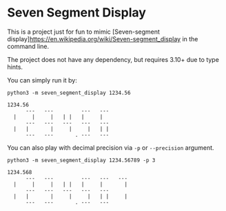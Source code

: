 # Seven Segment Display

This is a project just for fun to mimic [Seven-segment display]https://en.wikipedia.org/wiki/Seven-segment_display in the command line.

The project does not have any dependency, but requires 3.10+ due to type hints.

You can simply run it by:

`python3 -m seven_segment_display 1234.56`

```
1234.56
      ---   ---         ---   ---
  |     |     |   | |   |     |
      ---   ---   ---   ---   ---
  |   |       |     |     |   | |
      ---   ---       . ---   ---
```

You can also play with decimal precision via `-p` or `--precision` argument.


`python3 -m seven_segment_display 1234.56789 -p 3`

```
1234.568
      ---   ---         ---   ---   ---
  |     |     |   | |   |     |       |
      ---   ---   ---   ---   ---
  |   |       |     |     |   | |     |
      ---   ---       . ---   ---
```
